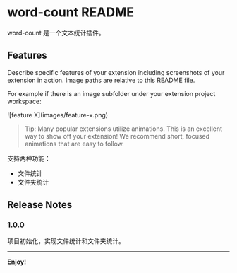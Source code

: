 # word-count README

word-count 是一个文本统计插件。

## Features

Describe specific features of your extension including screenshots of your extension in action. Image paths are relative to this README file.

For example if there is an image subfolder under your extension project workspace:

\!\[feature X\]\(images/feature-x.png\)

> Tip: Many popular extensions utilize animations. This is an excellent way to show off your extension! We recommend short, focused animations that are easy to follow.

支持两种功能：
- 文件统计
- 文件夹统计


## Release Notes


### 1.0.0

项目初始化，实现文件统计和文件夹统计。

---


**Enjoy!**

